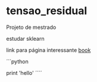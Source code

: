 # tensao_residual

Projeto de mestrado


estudar sklearn

link para página interessante [book](https://www.amazon.com.br/Learning-Scikit-Learn-Machine-Python/dp/1783281936)

´´´python

print 'hello'
´´´´

